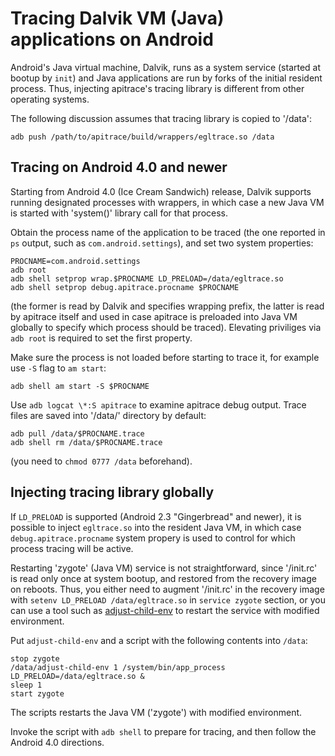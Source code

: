 Tracing Dalvik VM (Java) applications on Android
================================================

Android's Java virtual machine, Dalvik, runs as a system service (started at
bootup by `init`) and Java applications are run by forks of the initial
resident process.  Thus, injecting apitrace's tracing library is different from
other operating systems.

The following discussion assumes that tracing library is copied to '/data':

    adb push /path/to/apitrace/build/wrappers/egltrace.so /data

Tracing on Android 4.0 and newer
--------------------------------

Starting from Android 4.0 (Ice Cream Sandwich) release, Dalvik supports
running designated processes with wrappers, in which case a new Java VM is
started with 'system()' library call for that process.

Obtain the process name of the application to be traced (the one reported in
`ps` output, such as `com.android.settings`), and set two system properties:

    PROCNAME=com.android.settings
    adb root
    adb shell setprop wrap.$PROCNAME LD_PRELOAD=/data/egltrace.so
    adb shell setprop debug.apitrace.procname $PROCNAME

(the former is read by Dalvik and specifies wrapping prefix, the latter is
read by apitrace itself and used in case apitrace is preloaded into Java VM
globally to specify which process should be traced).  Elevating priviliges
via `adb root` is required to set the first property.

Make sure the process is not loaded before starting to trace it, for example
use `-S` flag to `am start`:

    adb shell am start -S $PROCNAME

Use `adb logcat \*:S apitrace` to examine apitrace debug output.  Trace files
are saved into '/data/' directory by default:

    adb pull /data/$PROCNAME.trace
    adb shell rm /data/$PROCNAME.trace

(you need to `chmod 0777 /data` beforehand).


Injecting tracing library globally
----------------------------------

If `LD_PRELOAD` is supported (Android 2.3 "Gingerbread" and newer), it is
possible to inject `egltrace.so` into the resident Java VM, in which case
`debug.apitrace.procname` system propery is used to control for which process
tracing will be active.

Restarting 'zygote' (Java VM) service is not straightforward, since '/init.rc'
is read only once at system bootup, and restored from the recovery image on
reboots.   Thus, you either need to augment '/init.rc' in the recovery image
with `setenv LD_PRELOAD /data/egltrace.so` in `service zygote` section, or you
can use a tool such as
[adjust-child-env](https://github.com/amonakov/adjust-child-env) to restart
the service with modified environment.

Put `adjust-child-env` and a script with the following contents into `/data`:

    stop zygote
    /data/adjust-child-env 1 /system/bin/app_process LD_PRELOAD=/data/egltrace.so &
    sleep 1
    start zygote

The scripts restarts the Java VM ('zygote') with modified environment.

Invoke the script with `adb shell` to prepare for tracing, and then follow the
Android 4.0 directions.
